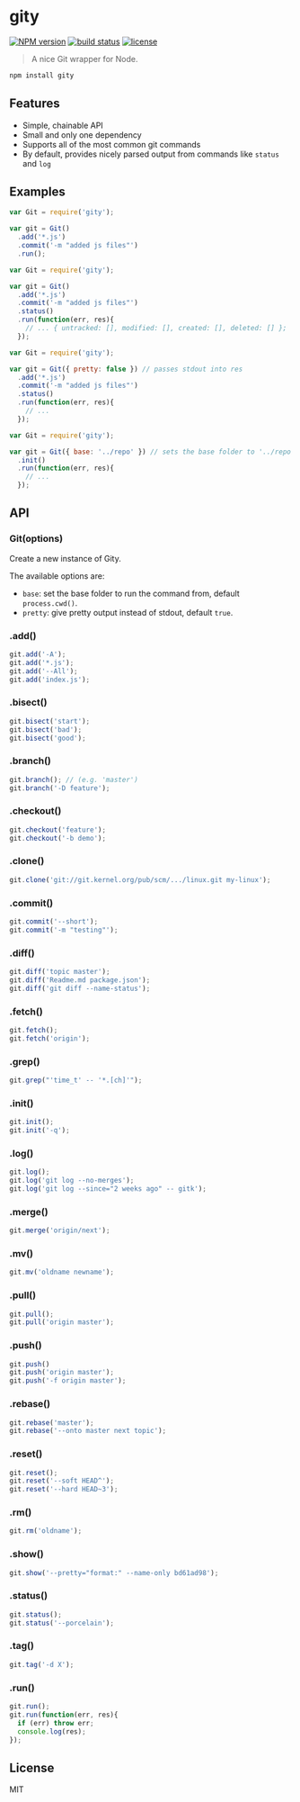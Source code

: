 
# gity
[![NPM version][npm-image]][npm-url]
[![build status][circle-image]][circle-url]
[![license][license-image]][license-url]

> A nice Git wrapper for Node.

```bash
npm install gity
```

## Features
  - Simple, chainable API
  - Small and only one dependency
  - Supports all of the most common git commands
  - By default, provides nicely parsed output from commands like `status` and `log`

## Examples

```js
var Git = require('gity');

var git = Git()
  .add('*.js')
  .commit('-m "added js files"')
  .run();
```

```js
var Git = require('gity');

var git = Git()
  .add('*.js')
  .commit('-m "added js files"')
  .status()
  .run(function(err, res){
    // ... { untracked: [], modified: [], created: [], deleted: [] };
  });
```

```js
var Git = require('gity');

var git = Git({ pretty: false }) // passes stdout into res
  .add('*.js')
  .commit('-m "added js files"')
  .status()
  .run(function(err, res){
    // ...
  });
```

```js
var Git = require('gity');

var git = Git({ base: '../repo' }) // sets the base folder to '../repo'
  .init()
  .run(function(err, res){
    // ...
  });
```

## API

### Git(options)

Create a new instance of Gity.

The available options are:

- `base`: set the base folder to run the command from, default `process.cwd()`.
- `pretty`: give pretty output instead of stdout, default `true`.

### .add()

```js
git.add('-A');
git.add('*.js');
git.add('--All');
git.add('index.js');
```

### .bisect()

```js
git.bisect('start');
git.bisect('bad');
git.bisect('good');
```

### .branch()

```js
git.branch(); // (e.g. 'master')
git.branch('-D feature');
```

### .checkout()

```js
git.checkout('feature');
git.checkout('-b demo');
```

### .clone()

```js
git.clone('git://git.kernel.org/pub/scm/.../linux.git my-linux');
```

### .commit()

```js
git.commit('--short');
git.commit('-m "testing"');
```

### .diff()

```js
git.diff('topic master');
git.diff('Readme.md package.json');
git.diff('git diff --name-status');
```

### .fetch()

```js
git.fetch();
git.fetch('origin');
```

### .grep()

```js
git.grep("'time_t' -- '*.[ch]'");
```

### .init()

```js
git.init();
git.init('-q');
```

### .log()

```js
git.log();
git.log('git log --no-merges');
git.log('git log --since="2 weeks ago" -- gitk');
```

### .merge()

```js
git.merge('origin/next');
```

### .mv()

```js
git.mv('oldname newname');
```

### .pull()

```js
git.pull();
git.pull('origin master');
```

### .push()

```js
git.push()
git.push('origin master');
git.push('-f origin master');
```

### .rebase()

```js
git.rebase('master');
git.rebase('--onto master next topic');
```

### .reset()

```js
git.reset();
git.reset('--soft HEAD^');
git.reset('--hard HEAD~3');
```

### .rm()

```js
git.rm('oldname');
```

### .show()

```js
git.show('--pretty="format:" --name-only bd61ad98');
```

### .status()

```js
git.status();
git.status('--porcelain');
```

### .tag()

```js
git.tag('-d X');
```

### .run()

```js
git.run();
git.run(function(err, res){
  if (err) throw err;
  console.log(res);
});
```

## License

MIT

[npm-image]: https://img.shields.io/npm/v/gity.svg?style=flat-square
[npm-url]: https://npmjs.org/package/gity
[circle-image]: https://img.shields.io/circleci/project/stevenmiller888/gity.svg
[circle-url]: https://circleci.com/gh/stevenmiller888/gity
[license-image]: https://img.shields.io/npm/l/express.svg
[license-url]: https://tldrlegal.com/license/mit-license